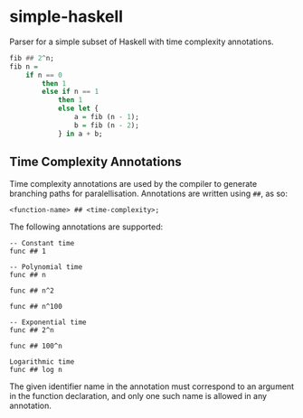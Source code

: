 # simple-haskell

Parser for a simple subset of Haskell with time complexity annotations.

```haskell
fib ## 2^n;
fib n =
    if n == 0
        then 1
        else if n == 1
            then 1
            else let {
                a = fib (n - 1);
                b = fib (n - 2);
            } in a + b;
```

## Time Complexity Annotations

Time complexity annotations are used by the compiler to generate branching paths for paralellisation.
Annotations are written using `##`, as so:

```
<function-name> ## <time-complexity>;
```

The following annotations are supported:

```
-- Constant time
func ## 1

-- Polynomial time
func ## n

func ## n^2

func ## n^100

-- Exponential time
func ## 2^n

func ## 100^n

Logarithmic time
func ## log n
```

The given identifier name in the annotation must correspond to an argument in the function declaration, and only one such name is allowed in any annotation.
